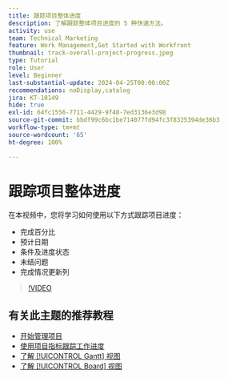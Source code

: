 ```yaml
---
title: 跟踪项目整体进度
description: 了解跟踪整体项目进度的 5 种快速方法。
activity: use
team: Technical Marketing
feature: Work Management,Get Started with Workfront
thumbnail: track-overall-project-progress.jpeg
type: Tutorial
role: User
level: Beginner
last-substantial-update: 2024-04-25T00:00:00Z
recommendations: noDisplay,catalog
jira: KT-10149
hide: true
exl-id: 64fc1556-7711-4429-9f48-7ed3136e3d98
source-git-commit: bbdf99c6bc1be714077fd94fc3f8325394de36b3
workflow-type: tm+mt
source-wordcount: '65'
ht-degree: 100%

---
```


# 跟踪项目整体进度

在本视频中，您将学习如何使用以下方式跟踪项目进度：

* 完成百分比
* 预计日期
* 条件及进度状态
* 未结问题
* 完成情况更新列

>[!VIDEO](https://video.tv.adobe.com/v/3447420/?quality=12&learn=on&enablevpops=1&captions=chi_hans)

## 有关此主题的推荐教程

* [开始管理项目](/help/manage-work/projects/getting-started-manage-a-project.md)
* [使用项目指标跟踪工作进度](/help/manage-work/projects/track-work-progress-with-project-metrics.md)
* [了解 [!UICONTROL Gantt] 视图](/help/manage-work/projects/understand-the-gantt-view.md)
* [了解 [!UICONTROL Board] 视图](/help/manage-work/projects/understand-the-board-view.md)
